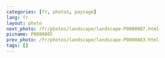 ```yaml
---
categories: [fr, photos, paysage]
lang: fr
layout: photo
next_photo: /fr/photos/landscape/landscape-P0000087.html
picname: P0000085
prev_photo: /fr/photos/landscape/landscape-P0000083.html
tags: []
---
```

